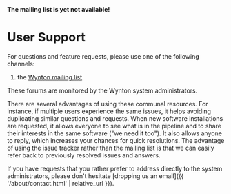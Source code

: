 <div class="alert alert-danger" role="alert">
<strong>The mailing list is yet not available!</strong>
</div>

# User Support

For questions and feature requests, please use one of the following channels:

1. the [Wynton mailing list]

<!--
2. the [Wynton issue tracker]
-->

These forums are monitored by the Wynton system administrators.

There are several advantages of using these communal resources.  For instance, if multiple users experience the same issues, it helps avoiding duplicating similar questions and requests.  When new software installations are requested, it allows everyone to see what is in the pipeline and to share their interests in the same software ("we need it too").  It also allows anyone to reply, which increases your chances for quick resolutions.  The advantage of using the issue tracker rather than the mailing list is that we can easily refer back to previously resolved issues and answers.

If you have requests that you rather prefer to address directly to the system administrators, please don't hesitate [dropping us an email]({{ '/about/contact.html' | relative_url }}).


[Wynton mailing list]: https://github.com/UCSF-HPC/wynton/wiki/Todo
[Wynton issue tracker]: https://github.com/UCSF-HPC/wynton/wiki/Todo 
